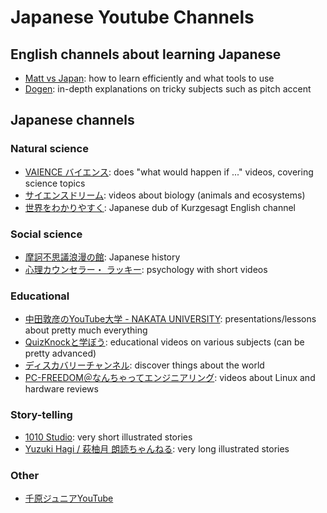 # Japanese Youtube Channels

## English channels about learning Japanese

* [Matt vs Japan](https://www.youtube.com/c/MATTvsJapan): how to learn efficiently and what tools to use
* [Dogen](https://www.youtube.com/user/Dogen/videos): in-depth explanations on tricky subjects such as pitch accent

## Japanese channels

### Natural science

* [VAIENCE バイエンス](https://www.youtube.com/channel/UCPKsFwt9ACF-EnJM3xN8wyQ/videos): does "what would happen if ..." videos, covering science topics
* [サイエンスドリーム](https://www.youtube.com/channel/UCDy22j1Z7jDpyI14KWVgmQQ/videos): videos about biology (animals and ecosystems)
* [世界をわかりやすく](https://www.youtube.com/channel/UCzw2KK537iRgsrYnWaEMs8Q): Japanese dub of Kurzgesagt English channel

### Social science

* [摩訶不思議浪漫の館](https://www.youtube.com/channel/UCWNWUKEuYG62WC4HBju5EPg/videos): Japanese history
* [心理カウンセラー・ ラッキー](https://www.youtube.com/channel/UCgbjcHvWSPQ7en0LI5bMqJw/videos): psychology with short videos

### Educational

* [中田敦彦のYouTube大学 - NAKATA UNIVERSITY](https://www.youtube.com/c/NKTofficial/videos): presentations/lessons about pretty much everything
* [QuizKnockと学ぼう](https://www.youtube.com/c/QKmanab/videos?view=0&sort=p&flow=grid): educational videos on various subjects (can be pretty advanced)
* [ディスカバリーチャンネル](https://www.youtube.com/c/DiscoveryJapan/videos): discover things about the world
* [PC-FREEDOM＠なんちゃってエンジニアリング](https://www.youtube.com/c/Pc-freedomNet/videos): videos about Linux and hardware reviews

### Story-telling

* [1010 Studio](https://www.youtube.com/c/%E6%9D%B1%E8%B0%B7%E6%98%87/videos): very short illustrated stories
* [Yuzuki Hagi / 萩柚月 朗読ちゃんねる](https://www.youtube.com/channel/UCZN4heVEozSb_SwpDwRMirg/videos): very long illustrated stories

### Other

* [千原ジュニアYouTube](https://www.youtube.com/c/%E5%8D%83%E5%8E%9F%E3%82%B8%E3%83%A5%E3%83%8B%E3%82%A2YouTube/videos)
